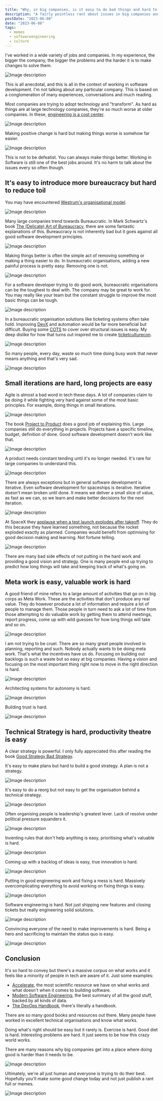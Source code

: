 ```yaml
---
title: "Why, in big companies, is it easy to do bad things and hard to do good things? (with many memes)"
description: "A fairly pointless rant about issues in big companies and how they do software."
postDate: "2023-06-08"
date: "2023-06-08"
tags:
  - memes
  - softwareengineering
  - culture
---
```


I've worked in a wide variety of jobs and companies. In my experience, the bigger the company, the bigger the problems and the harder it is to make changes to solve them.

![Image description](https://dev-to-uploads.s3.amazonaws.com/uploads/articles/3g91akyg8rlp6jbyk3e9.png)

This is all anecdotal, and this is all in the context of working in software development. I'm not talking about any particular company. This is based on a conglomeration of many experiences, conversations and much reading.

Most companies are trying to adopt technology and "transform". As hard as things are at large technology companies, they're so much worse at older companies. In these, [engineering is a cost center](https://newsletter.pragmaticengineer.com/p/profit-centers-cost-centers).

![Image description](https://dev-to-uploads.s3.amazonaws.com/uploads/articles/yjzjfz37r2hsjsmtbdyy.png)

Making positive change is hard but making things worse is somehow far easier.

![Image description](https://dev-to-uploads.s3.amazonaws.com/uploads/articles/xo40dq8ju25jf4rqyekw.png)

This is not to be defeatist. You can always make things better. Working in Software is still one of the best jobs around. It's no harm to talk about the issues every so often though.

## It's easy to introduce more bureaucracy but hard to reduce toil

You may have encountered [Westrum's organisational model](https://cloud.google.com/architecture/devops/devops-culture-westrum-organizational-culture).

![Image description](https://dev-to-uploads.s3.amazonaws.com/uploads/articles/m8mh3wvdqzd5hidycp07.png)

Many large companies trend towards Bureaucratic. In Mark Schwartz's book [The (Delicate) Art of Bureaucracy](https://itrevolution.com/product/the-delicate-art-of-bureaucracy/), there are some fantastic explanations of this. Bureaucracy is not inherently bad but it goes against all good software development principles.

![Image description](https://dev-to-uploads.s3.amazonaws.com/uploads/articles/9uym3k9wb5xsa2ky2jxu.png)

Making things better is often the simple act of removing something or making a thing easier to do. In bureaucratic organisations, adding a new painful process is pretty easy. Removing one is not.

![Image description](https://dev-to-uploads.s3.amazonaws.com/uploads/articles/qo1v57fi9i0gx6ucoq1z.png)

For a software developer trying to do good work, bureaucratic organisations can be the toughest to deal with. The company may be great to work for. You may really like your team but the constant struggle to improve the most basic things can be tough.

![Image description](https://dev-to-uploads.s3.amazonaws.com/uploads/articles/d4rg4isw1a1pbxn1k4vj.png)

In a bureaucratic organisation solutions like ticketing systems often take hold. Improving [DevX](https://developerexperience.io/articles/good-developer-experience) and automation would be far more beneficial but difficult. Buying some [COTS](https://en.wikipedia.org/wiki/Commercial_off-the-shelf) to cover over structural issues is easy. My deep dislike for how that turns out inspired me to create [ticketculturecon](https://ticketculturecon.web.app/).

![Image description](https://dev-to-uploads.s3.amazonaws.com/uploads/articles/4tuw2ehu2qyfvx5vcn2y.png)

So many people, every day, waste so much time doing busy work that never means anything and that's very sad.


![Image description](https://dev-to-uploads.s3.amazonaws.com/uploads/articles/ql1qdxwe4f81jd43pepi.png)


## Small iterations are hard, long projects are easy

Agile is almost a bad word in tech these days. A lot of companies claim to be doing it while fighting very hard against some of the most basic principles. For example, doing things in small iterations.

![Image description](https://dev-to-uploads.s3.amazonaws.com/uploads/articles/sq30vnyjzq71npnbltig.png)

The book [Project to Product](https://projecttoproduct.org/) does a good job of explaining this. Large companies still do everything in projects. Projects have a specific timeline, budget, definition of done. Good software development doesn't work like that.

![Image description](https://dev-to-uploads.s3.amazonaws.com/uploads/articles/7uo51l0ad0xu3zvfw21x.png)

A product needs constant tending until it's no longer needed. It's rare for large companies to understand this.

![Image description](https://dev-to-uploads.s3.amazonaws.com/uploads/articles/aca8hymt5cwmzo044x97.png)

There are always exceptions but in general software development is iterative. Even software development for spaceships is iterative. Iterative doesn't mean broken until done. It means we deliver a small slice of value, as fast as we can, so we learn and make better decisions for the next iteration.

![Image description](https://dev-to-uploads.s3.amazonaws.com/uploads/articles/37t1ho9mzzt4s14rm2yy.png)

At SpaceX they [applause when a test launch explodes after takeoff](https://youtu.be/iiDGb1CXw4I). They do this because they have learned something, not because the rocket exploded exactly as planned. Companies would benefit from optimising for good decision making and learning. Not fortune telling.

![Image description](https://dev-to-uploads.s3.amazonaws.com/uploads/articles/k2alhtasztfo8tblou3b.png)

There are many bad side effects of not putting in the hard work and providing a good vision and strategy. One is many people end up trying to predict how long things will take and keeping track of what's going on.

## Meta work is easy, valuable work is hard

A good friend of mine refers to a large amount of activities that go on in big corps as Meta Work. These are the activities that don't produce any real value. They do however produce a lot of information and require a lot of people to manage them. Those people in turn need to ask a lot of time from those attempting to do valuable work by getting them to attend meetings, report progress, come up with wild guesses for how long things will take and so on.

![Image description](https://dev-to-uploads.s3.amazonaws.com/uploads/articles/yr23i86s45fjbhwfapaa.png)

I am not trying to be cruel. There are so many great people involved in planning, reporting and such. Nobody actually wants to be doing meta work. That's what the incentives have us do. Focusing on building out backlogs is such a waste but so easy at big companies. Having a vision and focusing on the most important thing right now to move in the right direction is hard.

![Image description](https://dev-to-uploads.s3.amazonaws.com/uploads/articles/sldl5pqibs0dtkl9wri2.png)

Architecting systems for autonomy is hard.

![Image description](https://dev-to-uploads.s3.amazonaws.com/uploads/articles/94qwrh6oz7cjd9iq7to0.png)

Building trust is hard.

![Image description](https://dev-to-uploads.s3.amazonaws.com/uploads/articles/nfnypvjyb1zurto7wvt2.png)

## Technical Strategy is hard, productivity theatre is easy

A clear strategy is powerful. I only fully appreciated this after reading the book [Good Strategy Bad Strategy](https://www.goodreads.com/en/book/show/11721966).

It's easy to make plans but hard to build a good strategy. A plan is not a strategy.

![Image description](https://dev-to-uploads.s3.amazonaws.com/uploads/articles/6xmwahyy3kq6ddw75xhd.png)

It's easy to do a reorg but not easy to get the organisation behind a technical strategy.

![Image description](https://dev-to-uploads.s3.amazonaws.com/uploads/articles/xjnss7gnrqhjxtr7dwf1.png)

Often organising people is leadership's greatest lever. Lack of resolve under political pressure squanders it.

![Image description](https://dev-to-uploads.s3.amazonaws.com/uploads/articles/m5gdghrxva953rxauhdq.png)

Inventing rules that don't help anything is easy, prioritising what's valuable is hard.


![Image description](https://dev-to-uploads.s3.amazonaws.com/uploads/articles/u0trh1v0ix0ht2ye3sfi.png)


Coming up with a backlog of ideas is easy, true innovation is hard.

![Image description](https://dev-to-uploads.s3.amazonaws.com/uploads/articles/qgmc5igd1xee10n27ehm.png)

Putting in good engineering work and fixing a mess is hard. Massively overcomplicating everything to avoid working on fixing things is easy.

![Image description](https://dev-to-uploads.s3.amazonaws.com/uploads/articles/t1mhlg3s14pqe8bx21hx.png)

Software engineering is hard. Not just shipping new features and closing tickets but really engineering solid solutions.

![Image description](https://dev-to-uploads.s3.amazonaws.com/uploads/articles/5dvz4msyilt9cztjfs7n.png)

Convincing everyone of the need to make improvements is hard. Being a hero and sacrificing to maintain the status quo is easy.

![Image description](https://dev-to-uploads.s3.amazonaws.com/uploads/articles/do81006deildaqmc4k0s.png)


## Conclusion

It's so hard to convey but there's a massive corpus on what works and it feels like a minority of people in tech are aware of it. Just some examples:

- [Accelerate](https://itrevolution.com/product/accelerate/), the most scientific resource we have on what works and what doesn't when it comes to building software.
- [Modern Software Engineering](https://www.davefarley.net/?p=352), the best summary of all the good stuff, backed by all kinds of data.
- [The DevOps Handbook](https://itrevolution.com/product/the-devops-handbook-second-edition/), there's literally a handbook.

There are so many good books and resources out there. Many people have worked in excellent technical organisations and know what works.

Doing what's right should be easy but it rarely is. Exercise is hard. Good diet is hard. Interesting problems are hard. It just seems to be how this crazy world works.

There are many reasons why big companies get into a place where doing good is harder than it needs to be.


![Image description](https://dev-to-uploads.s3.amazonaws.com/uploads/articles/wrlfqgdn6enqoglfumnn.png)


Ultimately, we're all just human and everyone is trying to do their best. Hopefully you'll make some good change today and not just publish a rant full or memes.

![Image description](https://dev-to-uploads.s3.amazonaws.com/uploads/articles/uk3twx8cmp5par6pqvmb.png)
